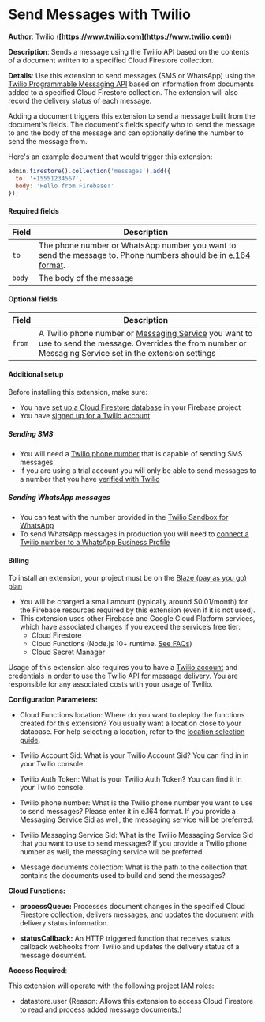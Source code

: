 # Send Messages with Twilio

**Author**: Twilio (**[https://www.twilio.com](https://www.twilio.com)**)

**Description**: Sends a message using the Twilio API based on the contents of a document written to a specified Cloud Firestore collection.



**Details**: Use this extension to send messages (SMS or WhatsApp) using the [Twilio Programmable Messaging API](https://www.twilio.com/docs/messaging) based on information from documents added to a specified Cloud Firestore collection. The extension will also record the delivery status of each message.

Adding a document triggers this extension to send a message built from the document's fields. The document's fields specify who to send the message to and the body of the message and can optionally define the number to send the message from.

Here's an example document that would trigger this extension:

```js
admin.firestore().collection('messages').add({
  to: '+15551234567',
  body: 'Hello from Firebase!'
});
```

#### Required fields

| Field  | Description                                                                                                                                                     |
| ------ | --------------------------------------------------------------------------------------------------------------------------------------------------------------- |
| `to`   | The phone number or WhatsApp number you want to send the message to. Phone numbers should be in [e.164 format](https://www.twilio.com/docs/glossary/what-e164). |
| `body` | The body of the message                                                                                                                                         |

#### Optional fields

| Field  | Description                                                                                                                                                                                                    |
| ------ | -------------------------------------------------------------------------------------------------------------------------------------------------------------------------------------------------------------- |
| `from` | A Twilio phone number or [Messaging Service](https://www.twilio.com/docs/messaging/services) you want to use to send the message. Overrides the from number or Messaging Service set in the extension settings |

#### Additional setup

Before installing this extension, make sure:

* You have [set up a Cloud Firestore database](https://firebase.google.com/docs/firestore/quickstart) in your Firebase project
* You have [signed up for a Twilio account](https://www.twilio.com/try-twilio)

##### Sending SMS

* You will need a [Twilio phone number](https://www.twilio.com/docs/phone-numbers) that is capable of sending SMS messages
* If you are using a trial account you will only be able to send messages to a number that you have [verified with Twilio](https://www.twilio.com/docs/usage/tutorials/how-to-use-your-free-trial-account#verify-your-personal-phone-number)

##### Sending WhatsApp messages

* You can test with the number provided in the [Twilio Sandbox for WhatsApp](https://www.twilio.com/docs/whatsapp/sandbox)
* To send WhatsApp messages in production you will need to [connect a Twilio number to a WhatsApp Business Profile](https://www.twilio.com/docs/whatsapp/tutorial/connect-number-business-profile)

#### Billing
To install an extension, your project must be on the [Blaze (pay as you go) plan](https://firebase.google.com/pricing)

- You will be charged a small amount (typically around $0.01/month) for the Firebase resources required by this extension (even if it is not used).
- This extension uses other Firebase and Google Cloud Platform services, which have associated charges if you exceed the service’s free tier:
  - Cloud Firestore
  - Cloud Functions (Node.js 10+ runtime. [See FAQs](https://firebase.google.com/support/faq#extensions-pricing))
  - Cloud Secret Manager

Usage of this extension also requires you to have a [Twilio account](https://www.twilio.com/) and credentials in order to use the Twilio API for message delivery. You are responsible for any associated costs with your usage of Twilio.




**Configuration Parameters:**

* Cloud Functions location: Where do you want to deploy the functions created for this extension? You usually want a location close to your database. For help selecting a location, refer to the [location selection guide](https://firebase.google.com/docs/functions/locations).

* Twilio Account Sid: What is your Twilio Account Sid? You can find in in your Twilio console.

* Twilio Auth Token: What is your Twilio Auth Token? You can find it in your Twilio console.

* Twilio phone number: What is the Twilio phone number you want to use to send messages? Please enter it in e.164 format. If you provide a Messaging Service Sid as well, the messaging service will be preferred.

* Twilio Messaging Service Sid: What is the Twilio Messaging Service Sid that you want to use to send messages? If you provide a Twilio phone number as well, the messaging service will be preferred.

* Message documents collection: What is the path to the collection that contains the documents used to build and send the messages?



**Cloud Functions:**

* **processQueue:** Processes document changes in the specified Cloud Firestore collection, delivers messages, and updates the document with delivery status information.

* **statusCallback:** An HTTP triggered function that receives status callback webhooks from Twilio and updates the delivery status of a message document.



**Access Required**:



This extension will operate with the following project IAM roles:

* datastore.user (Reason: Allows this extension to access Cloud Firestore to read and process added message documents.)
